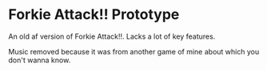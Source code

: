 # Forkie Attack!! Prototype
An old af version of Forkie Attack!!. Lacks a lot of key features.

Music removed because it was from another game of mine about which you don't wanna know.
